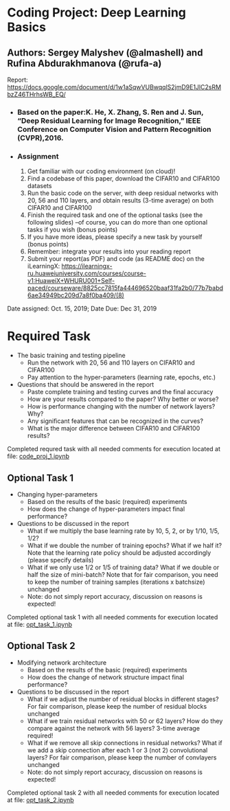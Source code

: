 # Coding Project: Deep Learning Basics

## Authors: Sergey Malyshev (@almashell) and Rufina Abdurakhmanova (@rufa-a)

Report: https://docs.google.com/document/d/1w1aSqwVUBwqqlS2jmD9E1JlC2sRMbzZ46THrhsWB_EQ/

* ### Based on the paper:K. He, X. Zhang, S. Ren and J. Sun, “Deep Residual Learning for Image Recognition,” IEEE Conference on Computer Vision and Pattern Recognition (CVPR),2016.

* ### Assignment

  1. Get familiar with our coding environment (on cloud)!
  2. Find a codebase of this paper, download the CIFAR10 and CIFAR100 datasets
  3. Run the basic code on the server, with deep residual networks with 20, 56 and 110 layers, and obtain results (3-time average) on both CIFAR10 and CIFAR100
  4. Finish the required task and one of the optional tasks (see the following slides) –of course, you can do more than one optional tasks if you wish (bonus points)
  5. If you have more ideas, please specify a new task by yourself (bonus points)
  6. Remember: integrate your results into your reading report
  7. Submit your report(as PDF) and code (as README doc) on the iLearningX: https://ilearningx-ru.huaweiuniversity.com/courses/course-v1:HuaweiX+WHURU001+Self-paced/courseware/8825cc7815fa444696520baaf31fa2b0/77b7babd6ae34949bc209d7a8f0ba409/(8)  

Date assigned: Oct. 15, 2019;    Date Due: Dec 31, 2019

# Required Task

* The basic training and testing pipeline
    * Run the network with 20, 56 and 110 layers on CIFAR10 and CIFAR100
    * Pay attention to the hyper-parameters (learning rate, epochs, etc.)
* Questions that should be answered in the report
    * Paste complete training and testing curves and the final accuracy
    * How are your results compared to the paper? Why better or worse?
    * How is performance changing with the number of network layers? Why?
    * Any significant features that can be recognized in the curves?
    * What is the major difference between CIFAR10 and CIFAR100 results?
    
 Completed requred task with all needed comments for execution located at file: [code_proj_1.ipynb](https://github.com/huawei-resnet/research-resnet/blob/develop/code_proj_1.ipynb)
 
 ## Optional Task 1

* Changing hyper-parameters
    * Based on the results of the basic (required) experiments
    * How does the change of hyper-parameters impact final performance?
* Questions to be discussed in the report
    * What if we multiply the base learning rate by 10, 5, 2, or by 1/10, 1/5, 1/2?
    * What if we double the number of training epochs? What if we half it? Note that the learning rate policy should be adjusted accordingly (please specify details)
    * What if we only use 1/2 or 1/5 of training data? What if we double or half the size of mini-batch? Note that for fair comparison, you need to keep the number of training samples (iterations x batchsize) unchanged
    * Note: do not simply report accuracy, discussion on reasons is expected!
    
Completed optional task 1 with all needed comments for execution located at file: [opt_task_1.ipynb](https://github.com/huawei-resnet/research-resnet/blob/develop/opt_task_1.ipynb)

## Optional Task 2

* Modifying network architecture
    * Based on the results of the basic (required) experiments
    * How does the change of network structure impact final performance?
* Questions to be discussed in the report
    * What if we adjust the number of residual blocks in different stages? For fair comparison, please keep the number of residual blocks unchanged
    * What if we train residual networks with 50 or 62 layers? How do they compare against the network with 56 layers? 3-time average required!
    * What if we remove all skip connections in residual networks? What if we add a skip connection after each 1 or 3 (not 2) convolutional layers? For fair comparison, please keep the number of convlayers unchanged
    * Note: do not simply report accuracy, discussion on reasons is expected!

Completed optional task 2 with all needed comments for execution located at file: [opt_task_2.ipynb](https://github.com/huawei-resnet/research-resnet/blob/develop/opt_task_2.ipynb)
 
 
